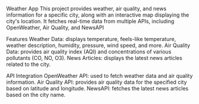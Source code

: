 Weather App 
This project provides weather, air quality, and news information for a specific city, along with an interactive map displaying the city's location. It fetches real-time data from multiple APIs, including OpenWeather, Air Quality, and NewsAPI

Features
Weather Data: displays temperature, feels-like temperature, weather description, humidity, pressure, wind speed, and more.
Air Quality Data: provides air quality index (AQI) and concentrations of various pollutants (CO, NO, O3).
News Articles: displays the latest news articles related to the city.

API Integration
OpenWeather API: used to fetch weather data and air quality information.
Air Quality API: provides air quality data for the specified city based on latitude and longitude.
NewsAPI: fetches the latest news articles based on the city name.
